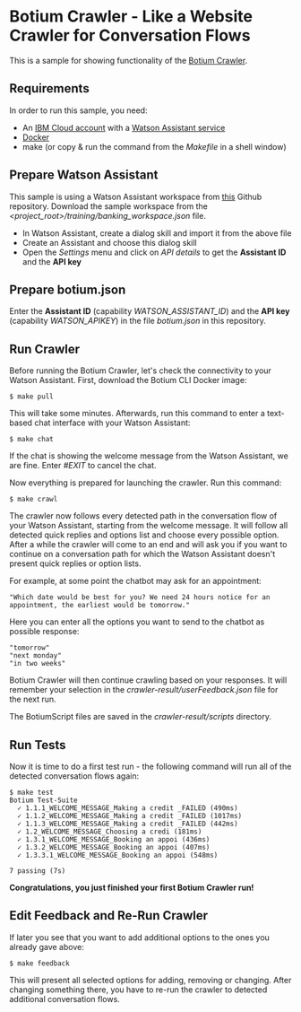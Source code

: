 # Botium Crawler - Like a Website Crawler for Conversation Flows

This is a sample for showing functionality of the [Botium Crawler](https://github.com/codeforequity-at/botium-crawler).

## Requirements

In order to run this sample, you need:
* An [IBM Cloud account](https://cloud.ibm.com/registration) with a [Watson Assistant service](https://cloud.ibm.com/docs/assistant?topic=assistant-getting-started)
* [Docker](https://docs.docker.com/get-docker/)
* make (or copy & run the command from the _Makefile_ in a shell window)

## Prepare Watson Assistant

This sample is using a Watson Assistant workspace from [this](https://github.com/watson-developer-cloud/assistant-intermediate) Github repository. Download the sample workspace from the _<project_root>/training/banking_workspace.json_ file.

* In Watson Assistant, create a dialog skill and import it from the above file
* Create an Assistant and choose this dialog skill
* Open the _Settings_ menu and click on _API details_ to get the **Assistant ID** and the **API key**

## Prepare botium.json

Enter the **Assistant ID** (capability _WATSON\_ASSISTANT\_ID_) and the **API key** (capability _WATSON\_APIKEY_) in the file _botium.json_ in this repository.

## Run Crawler

Before running the Botium Crawler, let's check the connectivity to your Watson Assistant. First, download the Botium CLI Docker image:

    $ make pull

This will take some minutes. Afterwards, run this command to enter a text-based chat interface with your Watson Assistant:

    $ make chat

If the chat is showing the welcome message from the Watson Assistant, we are fine. Enter _#EXIT_ to cancel the chat.

Now everything is prepared for launching the crawler. Run this command:

    $ make crawl

The crawler now follows every detected path in the conversation flow of your Watson Assistant, starting from the welcome message. It will follow all detected quick replies and options list and choose every possible option. After a while the crawler will come to an end and will ask you if you want to continue on a conversation path for which the Watson Assistant doesn't present quick replies or option lists.

For example, at some point the chatbot may ask for an appointment:

    "Which date would be best for you? We need 24 hours notice for an appointment, the earliest would be tomorrow."

Here you can enter all the options you want to send to the chatbot as possible response:

    "tomorrow"
    "next monday"
    "in two weeks"

Botium Crawler will then continue crawling based on your responses. It will remember your selection in the _crawler-result/userFeedback.json_ file for the next run.

The BotiumScript files are saved in the _crawler-result/scripts_ directory.

## Run Tests

Now it is time to do a first test run - the following command will run all of the detected conversation flows again:

    $ make test
    Botium Test-Suite
      ✓ 1.1.1_WELCOME_MESSAGE_Making a credit _FAILED (490ms)
      ✓ 1.1.2_WELCOME_MESSAGE_Making a credit _FAILED (1017ms)
      ✓ 1.1.3_WELCOME_MESSAGE_Making a credit _FAILED (442ms)
      ✓ 1.2_WELCOME_MESSAGE_Choosing a credi (181ms)
      ✓ 1.3.1_WELCOME_MESSAGE_Booking an appoi (436ms)
      ✓ 1.3.2_WELCOME_MESSAGE_Booking an appoi (407ms)
      ✓ 1.3.3.1_WELCOME_MESSAGE_Booking an appoi (548ms)

    7 passing (7s)

**Congratulations, you just finished your first Botium Crawler run!**

## Edit Feedback and Re-Run Crawler

If later you see that you want to add additional options to the ones you already gave above:

    $ make feedback

This will present all selected options for adding, removing or changing. After changing something there, you have to re-run the crawler to detected additional conversation flows.


